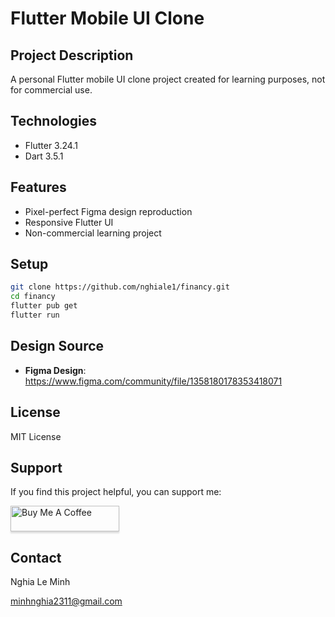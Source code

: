 # Flutter Mobile UI Clone

## Project Description
A personal Flutter mobile UI clone project created for learning purposes, not for commercial use.

## Technologies
- Flutter 3.24.1
- Dart 3.5.1

## Features
- Pixel-perfect Figma design reproduction
- Responsive Flutter UI
- Non-commercial learning project

## Setup
```bash
git clone https://github.com/nghiale1/financy.git
cd financy
flutter pub get
flutter run
```

## Design Source
- **Figma Design**: https://www.figma.com/community/file/1358180178353418071

## License
MIT License

## Support
If you find this project helpful, you can support me:

<a href="https://buymeacoffee.com/nghiale1" target="_blank"><img src="https://www.buymeacoffee.com/assets/img/custom_images/orange_img.png" alt="Buy Me A Coffee" style="height: 41px !important;width: 174px !important;box-shadow: 0px 3px 2px 0px rgba(190, 190, 190, 0.5) !important;-webkit-box-shadow: 0px 3px 2px 0px rgba(190, 190, 190, 0.5) !important;" ></a>


## Contact
Nghia Le Minh

minhnghia2311@gmail.com
